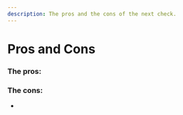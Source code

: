 ```yaml
---
description: The pros and the cons of the next check.
---
```


# Pros and Cons

### The pros:



### The cons:

*

